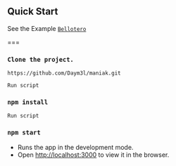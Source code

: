 ## Quick Start

See the Example [`Bellotero`](http://daym3l.github.io/maniak/)

===

### `Clone the project.`

```
https://github.com/Daym3l/maniak.git

```
```
Run script

```
### `npm install`

```
Run script

```

### `npm start`

- Runs the app in the development mode.<br>
- Open [http://localhost:3000](http://localhost:3000) to view it in the browser.







